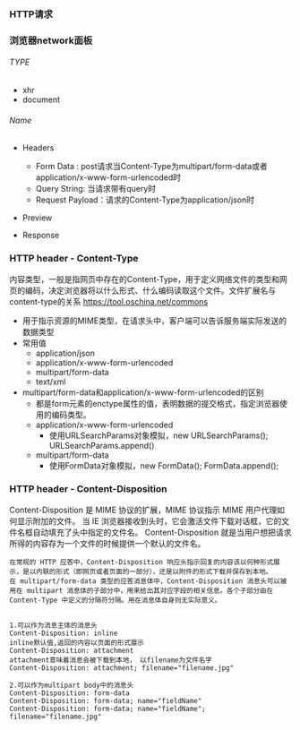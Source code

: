 ### HTTP请求



### 浏览器network面板

###### TYPE

- xhr
- document

###### Name

- Headers

  - Form Data : post请求当Content-Type为multipart/form-data或者application/x-www-form-urlencoded时
  - Query String: 当请求带有query时
  - Request Payload：请求的Content-Type为application/json时

- Preview

  

- Response 

### HTTP header - Content-Type

内容类型，一般是指网页中存在的Content-Type，用于定义网络文件的类型和网页的编码，决定浏览器将以什么形式、什么编码读取这个文件。文件扩展名与content-type的关系 https://tool.oschina.net/commons

- 用于指示资源的MIME类型，在请求头中，客户端可以告诉服务端实际发送的数据类型
- 常用值
  - application/json
  - application/x-www-form-urlencoded
  - multipart/form-data
  - text/xml
- multipart/form-data和application/x-www-form-urlencoded的区别
  - 都是form元素的enctype属性的值，表明数据的提交格式，指定浏览器使用的编码类型。
  - application/x-www-form-urlencoded
    - 使用URLSearchParams对象模拟，new URLSearchParams(); URLSearchParams.append()
  - multipart/form-data
    - 使用FormData对象模拟，new FormData(); FormData.append();

### HTTP header - Content-Disposition

Content-Disposition 是 MIME 协议的扩展，MIME 协议指示 MIME 用户代理如何显示附加的文件。
当 IE 浏览器接收到头时，它会激活文件下载对话框，它的文件名框自动填充了头中指定的文件名。
Content-Disposition 就是当用户想把请求所得的内容存为一个文件的时候提供一个默认的文件名。

```
在常规的 HTTP 应答中，Content-Disposition 响应头指示回复的内容该以何种形式展示，是以内联的形式（即网页或者页面的一部分），还是以附件的形式下载并保存到本地。
在 multipart/form-data 类型的应答消息体中，Content-Disposition 消息头可以被用在 multipart 消息体的子部分中，用来给出其对应字段的相关信息。各个子部分由在Content-Type 中定义的分隔符分隔。用在消息体自身则无实际意义。


1.可以作为消息主体的消息头
Content-Disposition: inline
inline默认值,返回的内容以页面的形式展示
Content-Disposition: attachment
attachment意味着消息会被下载到本地， 以filename为文件名字
Content-Disposition: attachment; filename="filename.jpg"

2.可以作为multipart body中的消息头
Content-Disposition: form-data
Content-Disposition: form-data; name="fieldName"
Content-Disposition: form-data; name="fieldName"; filename="filename.jpg"

```



